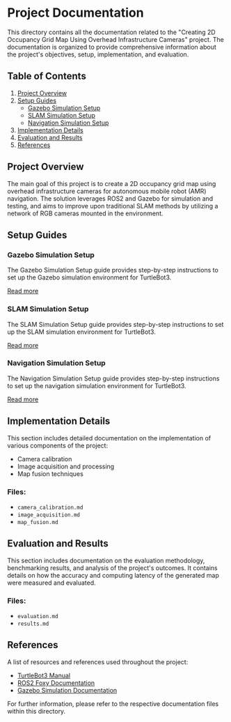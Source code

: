 # Project Documentation

This directory contains all the documentation related to the "Creating 2D Occupancy Grid Map Using Overhead Infrastructure Cameras" project. The documentation is organized to provide comprehensive information about the project's objectives, setup, implementation, and evaluation.

## Table of Contents

1. [Project Overview](#project-overview)
2. [Setup Guides](#setup-guides)
    - [Gazebo Simulation Setup](#gazebo-simulation-setup)
    - [SLAM Simulation Setup](#slam-simulation-setup)
    - [Navigation Simulation Setup](#navigation-simulation-setup)
3. [Implementation Details](#implementation-details)
4. [Evaluation and Results](#evaluation-and-results)
5. [References](#references)

## Project Overview

The main goal of this project is to create a 2D occupancy grid map using overhead infrastructure cameras for autonomous mobile robot (AMR) navigation. The solution leverages ROS2 and Gazebo for simulation and testing, and aims to improve upon traditional SLAM methods by utilizing a network of RGB cameras mounted in the environment.

## Setup Guides

### Gazebo Simulation Setup

The Gazebo Simulation Setup guide provides step-by-step instructions to set up the Gazebo simulation environment for TurtleBot3.

[Read more](../Gazebo_Setup/Gazebo_Setup_Instructions.md)

### SLAM Simulation Setup

The SLAM Simulation Setup guide provides step-by-step instructions to set up the SLAM simulation environment for TurtleBot3.

[Read more](../SLAM_Simulation_Setup/SLAM_Simulation_Setup_Instructions.md)

### Navigation Simulation Setup

The Navigation Simulation Setup guide provides step-by-step instructions to set up the navigation simulation environment for TurtleBot3.

[Read more](../nav_simulation/README.md)

## Implementation Details

This section includes detailed documentation on the implementation of various components of the project:
- Camera calibration
- Image acquisition and processing
- Map fusion techniques

### Files:
- `camera_calibration.md`
- `image_acquisition.md`
- `map_fusion.md`

## Evaluation and Results

This section includes documentation on the evaluation methodology, benchmarking results, and analysis of the project's outcomes. It contains details on how the accuracy and computing latency of the generated map were measured and evaluated.

### Files:
- `evaluation.md`
- `results.md`

## References

A list of resources and references used throughout the project:
- [TurtleBot3 Manual](https://emanual.robotis.com/docs/en/platform/turtlebot3/quick-start/)
- [ROS2 Foxy Documentation](https://docs.ros.org/en/foxy/Installation.html)
- [Gazebo Simulation Documentation](https://emanual.robotis.com/docs/en/platform/turtlebot3/simulation/)

For further information, please refer to the respective documentation files within this directory.
